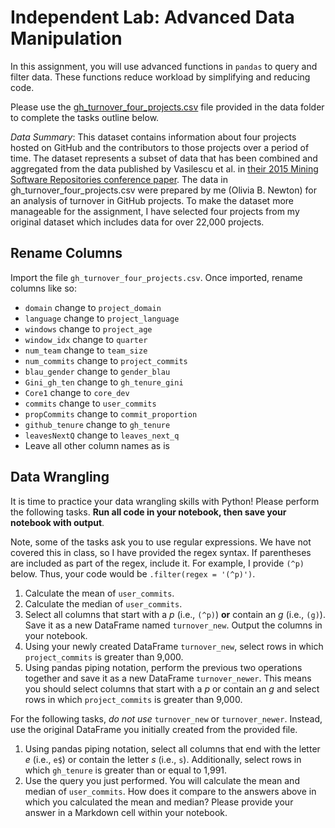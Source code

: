 # Independent Lab: Advanced Data Manipulation

In this assignment, you will use advanced functions in `pandas` to query and filter data. These functions reduce workload by simplifying and reducing code.

Please use the [gh_turnover_four_projects.csv](data/gh_turnover_four_projects.csv) file provided in the data folder to complete the tasks outline below. 

*Data Summary*: This dataset contains information about four projects hosted on GitHub and the contributors to those projects over a period of time. The dataset represents a subset of data that has been combined and aggregated from the data published by Vasilescu et al. in [their 2015 Mining Software Repositories conference paper](http://doi.org/10.1109/MSR.2015.77). The data in gh_turnover_four_projects.csv were prepared by me (Olivia B. Newton) for an analysis of turnover in GitHub projects. To make the dataset more manageable for the assignment, I have selected four projects from my original dataset which includes data for over 22,000 projects.

## Rename Columns

Import the file `gh_turnover_four_projects.csv`. Once imported, rename columns like so:

* `domain` change to `project_domain`
* `language` change to `project_language`
* `windows` change to `project_age`
* `window_idx` change to `quarter`
* `num_team` change to `team_size`
* `num_commits` change to `project_commits`
* `blau_gender` change to `gender_blau`
* `Gini_gh_ten` change to `gh_tenure_gini`
* `Core1` change to `core_dev`
* `commits` change to `user_commits`
* `propCommits` change to `commit_proportion`
* `github_tenure` change to `gh_tenure`
* `leavesNextQ` change to `leaves_next_q`
* Leave all other column names as is

## Data Wrangling

It is time to practice your data wrangling skills with Python! Please perform the following tasks. **Run all code in your notebook, then save your notebook with output**.

Note, some of the tasks ask you to use regular expressions. We have not covered this in class, so I have provided the regex syntax. If parentheses are included as part of the regex, include it. For example, I provide `(^p)` below. Thus, your code would be `.filter(regex = '(^p)')`.

1. Calculate the mean of `user_commits`. 
2. Calculate the median of `user_commits`.
3. Select all columns that start with a *p* (i.e., `(^p)`) **or** contain an *g* (i.e., `(g)`). Save it as a new DataFrame named `turnover_new`. Output the columns in your notebook.
4. Using your newly created DataFrame `turnover_new`, select rows in which `project_commits` is greater than 9,000.
5. Using pandas piping notation, perform the previous two operations together and save it as a new DataFrame `turnover_newer`. This means you should select columns that start with a *p* or contain an *g* and select rows in which `project_commits` is greater than 9,000.

For the following tasks, *do not use* `turnover_new` or `turnover_newer`. Instead, use the original DataFrame you initially created from the provided file.

1. Using pandas piping notation, select all columns that end with the letter *e* (i.e., `e$`) or contain the letter *s* (i.e., `s`). Additionally, select rows in which `gh_tenure` is greater than or equal to 1,991. 
2. Use the query you just performed. You will calculate the mean and median of `user_commits`. How does it compare to the answers above in which you calculated the mean and median? Please provide your answer in a Markdown cell within your notebook.
